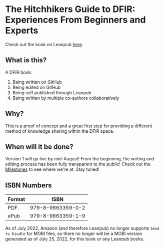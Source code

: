 # The Hitchhikers Guide to DFIR: Experiences From Beginners and Experts

Check out the book on Leanpub [here](https://leanpub.com/TheHitchhikersGuidetoDFIRExperiencesFromBeginnersandExperts).

## What is this?

A DFIR book:

1. Being written on GitHub
2. Being edited on GitHub
3. Being self published through Leanpub
4. Being written by multiple co-authors collaboratively

## Why?

This is a proof of concept and a great first step for providing a different method of knowledge sharing within the DFIR space. 

## When will it be done?

Version 1 will go live by mid-August! From the beginning, the writing and editing process has been fully transparent to the public! Check out the [Milestones](https://github.com/Digital-Forensics-Discord-Server/CrowdsourcedDFIRBook/milestones) to see where we're at. Stay tuned!

## ISBN Numbers

| Format | ISBN |
|---|---|
| PDF | 979-8-9863359-0-2 |
| ePub | 979-8-9863359-1-9 |

As of July 2022, Amazon (and therefore Leanpub) no longer supports `Send to Kindle` for MOBI files, so there no longer will be a MOBI version generated as of July 25, 2022, for this book or any Leanpub books.
